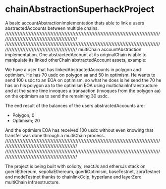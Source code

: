 # chainAbstractionSuperhackProject
A basic accountAbstractionImplementation thats able to link a users abstractedAccounts between multiple chains. 
/////////////////////////////////////////////////////////////////////////////////////////////////////////////////////////////////////////////////
/////////////////////////////////////////////////////////////////////////////////////////////////////////////////////////////////////////////////
multiChain accountAbstraction implementation.
One abstractedAccount at its originalChain is able to manipulate its linked otherChain abstractedAccount assets, example:

We have a user that has linkedAbstractedAccounts in polygon and optimism. He has 70 usdc on polygon aa and 50 in optimism.
He wants to send 100 usdc to an EOA on optimism, so what he does is he send the 70 he has on his polygon aa to the optimism EOA using multichainInfraestructure and at the same time invoques a transaction (invoques from the polygon aa) on the optimism aa to send the remaining 30 usdc. 

The end result of the balances of the users abstractedAccounts are:
- Polygon; 0
- Optimism; 20

And the optimism EOA has received 100 usdc without even knowing that transfer was done through a multiChain process.
/////////////////////////////////////////////////////////////////////////////////////////////////////////////////////////////////////////////////
/////////////////////////////////////////////////////////////////////////////////////////////////////////////////////////////////////////////////

The project is being built with solidity, reactJs and ethersJs stack on goerliEthereum, sepoliaEthereum, goerliOptimism, baseTestnet, zoraTestnet and modeTestnet thanks to chainlinkCcip, hyperlane and layerZero multiChain infraestructure.

